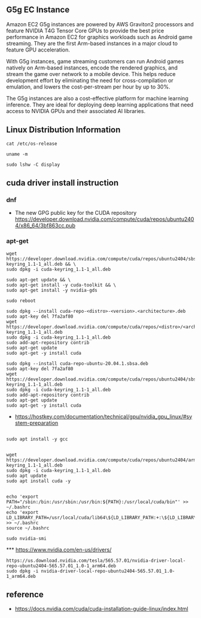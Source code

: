 ## G5g EC Instance ##
Amazon EC2 G5g instances are powered by AWS Graviton2 processors and feature NVIDIA T4G Tensor Core GPUs to provide the best price performance in Amazon EC2 for graphics workloads such as Android game streaming. They are the first Arm-based instances in a major cloud to feature GPU acceleration.

With G5g instances, game streaming customers can run Android games natively on Arm-based instances, encode the rendered graphics, and stream the game over network to a mobile device. This helps reduce development effort by eliminating the need for cross-compilation or emulation, and lowers the cost-per-stream per hour by up to 30%.

The G5g instances are also a cost-effective platform for machine learning inference. They are ideal for deploying deep learning applications that need access to NVIDIA GPUs and their associated AI libraries.


## Linux Distribution Information ##
```
cat /etc/os-release

uname -m

sudo lshw -C display
```

## cuda driver install instruction ##
### dnf ###
* The new GPG public key for the CUDA repository
  https://developer.download.nvidia.com/compute/cuda/repos/ubuntu2404/x86_64/3bf863cc.pub

### apt-get ##

```
wget https://developer.download.nvidia.com/compute/cuda/repos/ubuntu2404/sbsa/cuda-keyring_1.1-1_all.deb && \
sudo dpkg -i cuda-keyring_1.1-1_all.deb

sudo apt-get update && \
sudo apt-get install -y cuda-toolkit && \
sudo apt-get install -y nvidia-gds

sudo reboot
```

```
sudo dpkg --install cuda-repo-<distro>-<version>.<architecture>.deb
sudo apt-key del 7fa2af80
wget https://developer.download.nvidia.com/compute/cuda/repos/<distro>/<arch>/cuda-keyring_1.1-1_all.deb
sudo dpkg -i cuda-keyring_1.1-1_all.deb
sudo add-apt-repository contrib
sudo apt-get update
sudo apt-get -y install cuda
```

```
sudo dpkg --install cuda-repo-ubuntu-20.04.1.sbsa.deb
sudo apt-key del 7fa2af80
wget https://developer.download.nvidia.com/compute/cuda/repos/ubuntu2404/sbsa/cuda-keyring_1.1-1_all.deb
sudo dpkg -i cuda-keyring_1.1-1_all.deb
sudo add-apt-repository contrib
sudo apt-get update
sudo apt-get -y install cuda
```


* https://hostkey.com/documentation/technical/gpu/nvidia_gpu_linux/#system-preparation
```

sudo apt install -y gcc


wget https://developer.download.nvidia.com/compute/cuda/repos/ubuntu2404/arm64/cuda-keyring_1.1-1_all.deb
sudo dpkg -i cuda-keyring_1.1-1_all.deb
sudo apt update
sudo apt install cuda -y


echo 'export PATH="/sbin:/bin:/usr/sbin:/usr/bin:${PATH}:/usr/local/cuda/bin"' >> ~/.bashrc
echo 'export LD_LIBRARY_PATH=/usr/local/cuda/lib64\${LD_LIBRARY_PATH:+:\${LD_LIBRARY_PATH}}' >> ~/.bashrc
source ~/.bashrc

sudo nvidia-smi
```

*** https://www.nvidia.com/en-us/drivers/
```
https://us.download.nvidia.com/tesla/565.57.01/nvidia-driver-local-repo-ubuntu2404-565.57.01_1.0-1_arm64.deb
sudo dpkg -i nvidia-driver-local-repo-ubuntu2404-565.57.01_1.0-1_arm64.deb
```



## reference ##

* https://docs.nvidia.com/cuda/cuda-installation-guide-linux/index.html
